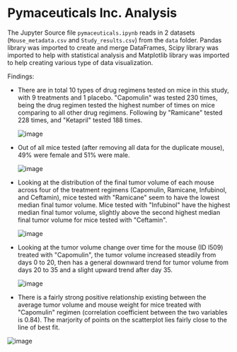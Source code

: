 # Pymaceuticals Inc. Analysis

The Jupyter Source file `pymaceuticals.ipynb` reads in 2 datasets (`Mouse_metadata.csv` and `Study_results.csv`) from the `data` folder. Pandas library was imported to create and merge DataFrames, Scipy library was imported to help with statistical analysis and Matplotlib library was imported to help creating various type of data visualization.

Findings:
- There are in total 10 types of drug regimens tested on mice in this study, with 9 treatments and 1 placebo. "Capomulin" was tested 230 times, being the drug regimen tested the highest number of times on mice comparing to all other drug regimens. Following by "Ramicane" tested 228 times, and "Ketapril" tested 188 times.

  ![image](https://user-images.githubusercontent.com/120543690/221255084-2fe0338d-2348-453d-b1bd-ac684e0337e4.png)

- Out of all mice tested (after removing all data for the duplicate mouse), 49% were female and 51% were male.

  ![image](https://user-images.githubusercontent.com/120543690/221255293-41a4196d-3954-4a7b-8832-96ac2d94db32.png)

- Looking at the distribution of the final tumor volume of each mouse across four of the treatment regimens (Capomulin, Ramicane, Infubinol, and Ceftamin), mice tested with "Ramicane" seem to have the lowest median final tumor volume. Mice tested with "Infubinol" have the highest median final tumor volume, slightly above the second highest median final tumor volume for mice tested with "Ceftamin".

  ![image](https://user-images.githubusercontent.com/120543690/221255440-941a7a47-e7a0-4ddf-a175-cc536fd23650.png)

- Looking at the tumor volume change over time for the mouse (ID l509) treated with "Capomulin", the tumor volume increased steadily from days 0 to 20, then has a general downward trend for tumor volume from days 20 to 35 and a slight upward trend after day 35.

  ![image](https://user-images.githubusercontent.com/120543690/221255529-fe2e31ec-cc9e-4421-a2e6-a51d09e77c95.png)

- There is a fairly strong positive relationship existing between the average tumor volume and mouse weight for mice treated with "Capomulin" regimen (correlation coefficient between the two variables is 0.84). The marjority of points on the scatterplot lies fairly close to the line of best fit.

![image](https://user-images.githubusercontent.com/120543690/221255629-93e3445c-831f-4479-a2e8-03066a2d93aa.png)

